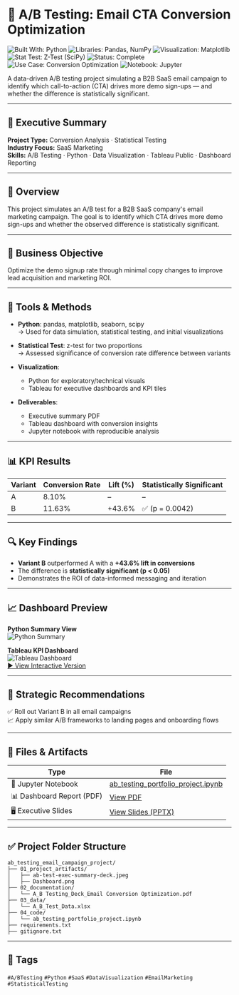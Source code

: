 # 📩 A/B Testing: Email CTA Conversion Optimization

![Built With: Python](https://img.shields.io/badge/Built%20With-Python-blue)
![Libraries: Pandas, NumPy](https://img.shields.io/badge/Libraries-Pandas%20%7C%20NumPy-lightgrey)
![Visualization: Matplotlib](https://img.shields.io/badge/Visualization-Matplotlib-brightgreen)
![Stat Test: Z-Test (SciPy)](https://img.shields.io/badge/Stat%20Test-Z--Test%20(SciPy)-blueviolet)
![Status: Complete](https://img.shields.io/badge/Status-Complete-brightgreen)
![Use Case: Conversion Optimization](https://img.shields.io/badge/Use%20Case-Conversion%20Optimization-orange)
![Notebook: Jupyter](https://img.shields.io/badge/Notebook-Jupyter-orange)


A data-driven A/B testing project simulating a B2B SaaS email campaign to identify which call-to-action (CTA) drives more demo sign-ups — and whether the difference is statistically significant.

---

## 🧪 Executive Summary

**Project Type:** Conversion Analysis · Statistical Testing  
**Industry Focus:** SaaS Marketing  
**Skills:** A/B Testing · Python · Data Visualization · Tableau Public · Dashboard Reporting

---

## 📌 Overview

This project simulates an A/B test for a B2B SaaS company's email marketing campaign. The goal is to identify which CTA drives more demo sign-ups and whether the observed difference is statistically significant.

---

## 🎯 Business Objective

Optimize the demo signup rate through minimal copy changes to improve lead acquisition and marketing ROI.

---

## 🧰 Tools & Methods

- **Python**: pandas, matplotlib, seaborn, scipy  
  → Used for data simulation, statistical testing, and initial visualizations

- **Statistical Test**: z-test for two proportions  
  → Assessed significance of conversion rate difference between variants

- **Visualization**:
    - Python for exploratory/technical visuals
    - Tableau for executive dashboards and KPI tiles

- **Deliverables**:
    - Executive summary PDF
    - Tableau dashboard with conversion insights
    - Jupyter notebook with reproducible analysis

---

## 📊 KPI Results

| Variant | Conversion Rate | Lift (%) | Statistically Significant |
|--------|------------------|----------|----------------------------|
| A      | 8.10%            | –        | –                          |
| B      | 11.63%           | +43.6%   | ✅ (p = 0.0042)            |

---

## 🔍 Key Findings

- **Variant B** outperformed A with a **+43.6% lift in conversions**
- The difference is **statistically significant (p < 0.05)**
- Demonstrates the ROI of data-informed messaging and iteration

---

## 📈 Dashboard Preview

**Python Summary View**  
![Python Summary](01_project_artifacts/ab-test-exec-summary-deck.jpeg)

**Tableau KPI Dashboard**  
![Tableau Dashboard](01_project_artifacts/Dashboard.png)  
[▶️ View Interactive Version](https://public.tableau.com/views/ABTestingDashboard_17512047502410/Dashboard)

---

## 💼 Strategic Recommendations

✅ Roll out Variant B in all email campaigns  
📈 Apply similar A/B frameworks to landing pages and onboarding flows

---

## 📂 Files & Artifacts

| Type | File |
|------|------|
| 📓 Jupyter Notebook | [ab_testing_portfolio_project.ipynb](https://drive.google.com/file/d/1fXk9l9UX8wRMr8x36sUPDqlPKywo3_Kn/view?usp=sharing) |
| 📊 Dashboard Report (PDF) | [View PDF](https://drive.google.com/file/d/1FA05hbUgVMEAD-PGA4DehxPSglioaXm5/view?usp=drive_link) |
| 🖥️ Executive Slides | [View Slides (PPTX)](https://docs.google.com/presentation/d/1jp8f9UrzSMemDSTNyR4zWAvJ0gWU185R1hiSwevriQA/edit?usp=drive_link) |

---

## ✅ Project Folder Structure

```
ab_testing_email_campaign_project/
├── 01_project_artifacts/
│   ├── ab-test-exec-summary-deck.jpeg
│   ├── Dashboard.png
├── 02_documentation/
│   └── A_B Testing_Deck_Email Conversion Optimization.pdf
├── 03_data/
│   └── A_B_Test_Data.xlsx
├── 04_code/
│   └── ab_testing_portfolio_project.ipynb
├── requirements.txt
├── gitignore.txt
```

---

## 🔗 Tags

`#A/BTesting` `#Python` `#SaaS` `#DataVisualization` `#EmailMarketing` `#StatisticalTesting`
